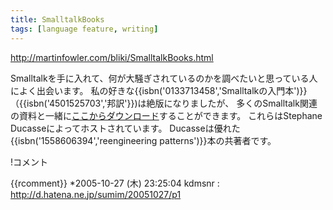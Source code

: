 ```yaml
---
title: SmalltalkBooks
tags: [language feature, writing]
---
```


http://martinfowler.com/bliki/SmalltalkBooks.html

Smalltalkを手に入れて、何が大騒ぎされているのかを調べたいと思っている人によく出会います。
私の好きな{{isbn('0133713458','Smalltalkの入門本')}}（{{isbn('4501525703','邦訳'}})は絶版になりましたが、
多くのSmalltalk関連の資料と一緒に[ここからダウンロード](http://www.iam.unibe.ch/~ducasse/FreeBooks.html)することができます。
これらはStephane Ducasseによってホストされています。
Ducasseは優れた{{isbn('1558606394','reengineering patterns')}}本の共著者です。

!コメント

{{rcomment}}
*2005-10-27 (木) 23:25:04 kdmsnr : <http://d.hatena.ne.jp/sumim/20051027/p1>
